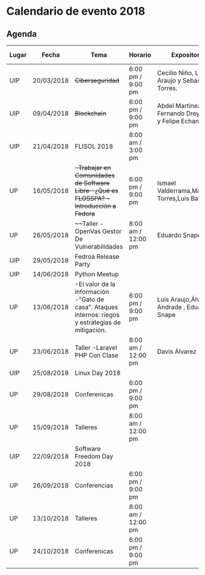 # Calendario de evento 2018

## Agenda
| Lugar|Fecha|Tema|Horario|Expositor|Más información|
|-----------------| -----------| -------------------------------------|--------------------|-------------|-----------------|
| UIP| 20/03/2018 |~~Ciberseguridad~~| 6:00 pm / 9:00 pm  | Cecilio Niño, Luis Araujo y  Sebastian Torres.| [Link](2018/CIBERSEGURIDAD.md)            |
| UIP| 09/04/2018 | ~~Blockchain~~ | 6:00 pm / 9:00 pm  | Abdel Martinez, Fernando Dreyfus y Felipe Echandi    | [Link](BLOCKCHAIN.md)|
| UIP| 21/04/2018 | FLISOL 2018          |8:00 am / 3:00 pm | []()        |[Link](https://github.com/floss-pa/FLISoL/tree/master/FLISoL2018)                 |
| UP | 16/05/2018 | ~~-Trabajar en Comunidades de Software Libre  -¿Qué es FLOSSPA?  -Introducción a Fedora~~ |6:00 pm / 9:00 pm  |Ismael Valderrama,Maryon Torres,Luis Bazán.| [Link](https://github.com/floss-pa/Agenda_Anual/blob/master/2018/FIEC1605.MD)    |
| UP | 26/05/2018 |~~Taller -OpenVas Gestor De Vulnerabilidades   |8:00 am / 12:00 pm| Eduardo Snape |        [Link](https://github.com/floss-pa/Agenda_Anual/blob/master/2018/FIEC2605.md)         | ~~
| UIP| 29/05/2018 | Fedroa Release Party || []()        |                 |
| UIP| 14/06/2018 | Python Meetup || []()        |                 |
| UP | 13/06/2018 |-El valor de la información  -“Gato de casa”. Ataques internos: riegos y estrategias de mitigación.|6:00 pm / 9:00 pm |  Luis Araujo,Álvaro Andrade , Eduardo Snape               |  [Link](https://github.com/floss-pa/Agenda_Anual/blob/master/2018/FIEC1306.MD)
| UP | 23/06/2018 | Taller	-Laravel PHP Con Clase       |8:00 am / 12:00 pm| Davis Álvarez   |                 |
| UIP| 25/08/2018 | Linux Day 2018       || []()        |                 |
| UP | 29/08/2018 | Conferenicas             |6:00 pm / 9:00 pm |                 |                 |
| UP | 15/09/2018 | Talleres             |8:00 am / 12:00 pm|                 |                 |
| UIP| 22/09/2018 | Software Freedom Day 2018 || []()   |                 | |
| UP | 26/09/2018 | Conferencias                 |6:00 pm / 9:00 pm|                 |                 |
| UP | 13/10/2018 | Talleres                 |8:00 am / 12:00 pm|                 |                 |
| UP | 24/10/2018 | Conferenicas             |6:00 pm / 9:00 pm |                 |                 |
